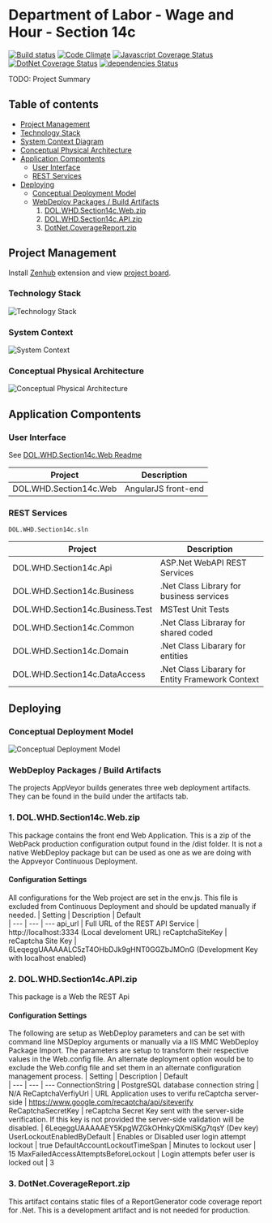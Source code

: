 # Department of Labor - Wage and Hour - Section 14c

[![Build status](https://ci.appveyor.com/api/projects/status/gmq5jhbib0ug3rat?svg=true)](https://ci.appveyor.com/project/DOL-WHD-Section14c/master) 
[![Code Climate](https://codeclimate.com/github/AppliedIS/dol-whd-14c/badges/gpa.svg)](https://codeclimate.com/github/AppliedIS/dol-whd-14c) 
[![Javascript Coverage Status](https://coveralls.io/repos/github/AppliedIS/dol-whd-14c/badge.svg?branch=master)](https://coveralls.io/github/AppliedIS/dol-whd-14c?branch=master)
[![DotNet Coverage Status](http://dol-whd-section14c-coverage-dev.azurewebsites.net/badge_combined.svg)](http://dol-whd-section14c-coverage-dev.azurewebsites.net/)
[![dependencies Status](https://david-dm.org/AppliedIS/dol-whd-14c/status.svg?path=DOL.WHD.Section14c.Web)](https://david-dm.org/AppliedIS/dol-whd-14c?path=DOL.WHD.Section14c.Web)

TODO: Project Summary 

## Table of contents

 - [Project Management](#project-management)
 - [Technology Stack](#technology-stack)
 - [System Context Diagram](#system-context)
 - [Conceptual Physical Architecture](#conceptual-physical-archietcture)
 - [Application Compontents](#application)
    - [User Interface](#user-interface)
    - [REST Services](#rest-services)
 - [Deploying](#deploying)
    - [Conceptual Deployment Model](#conceptual-deployment-model)
    - [WebDeploy Packages / Build Artifacts](#webdeploy-packages-/-build-artifacts)
        1. [DOL.WHD.Section14c.Web.zip](1.-DOL.WHD.Section14c.Web.zip)
        2. [DOL.WHD.Section14c.API.zip](2.-DOL.WHD.Section14c.API.zip)
        3. [DotNet.CoverageReport.zip](3.-DotNet.CoverageReport.zip)
## Project Management

Install [Zenhub](https://www.zenhub.com/) extension and view [project board](https://github.com/18F/dol-whd-14c#boards).

### Technology Stack
![Technology Stack](docs/TechStack.png?raw=true "Technology Stack")

### System Context
![System Context](docs/SystemContext.png?raw=true "System Context")

### Conceptual Physical Architecture
![Conceptual Physical Architecture](docs/ConceptualPhysicalArchitecture.png?raw=true "Conceptual Physical Architecture")

## Application Compontents

### User Interface

See [DOL.WHD.Section14c.Web Readme](DOL.WHD.Section14c.Web/Readme.md)

| Project | Description     
| --- | --- 
DOL.WHD.Section14c.Web | AngularJS front-end

### REST Services
```
DOL.WHD.Section14c.sln
```
| Project | Description     
| --- | --- 
DOL.WHD.Section14c.Api | ASP.Net WebAPI REST Services
DOL.WHD.Section14c.Business | .Net Class Library for business services
DOL.WHD.Section14c.Business.Test | MSTest Unit Tests
DOL.WHD.Section14c.Common | .Net Class Libraray for shared coded
DOL.WHD.Section14c.Domain | .Net Class Libarary for entities
DOL.WHD.Section14c.DataAccess | .Net Class Libarary for Entity Framework Context

## Deploying

### Conceptual Deployment Model

![Conceptual Deployment Model](docs/ConceptualDeploymentModel.png?raw=true "Conceptual Deployment Model")

### WebDeploy Packages / Build Artifacts

The projects AppVeyor builds generates three web deployment artifacts.  They can be found in the build under the artifacts tab.  

### 1. DOL.WHD.Section14c.Web.zip
This package contains the front end Web Application.  This is a zip of the WebPack production configuration output found in the /dist folder.  It is not a native WebDeploy package but can be used as one as we are doing with the Appveyor Continuous Deployment.
#### Configuration Settings
All configurations for the Web project are set in the env.js. This file is excluded from Continuous Deployment and should be updated manually if needed.
| Setting | Description | Default   
| --- | --- | ---
api_url | Full URL of the REST API Service | http://localhost:3334 (Local develoment URL)
reCaptchaSiteKey | reCaptcha Site Key | 6LeqeggUAAAAALC5zT4OHbDJk9gHNT0GGZbJMOnG (Development Key with localhost enabled)

### 2. DOL.WHD.Section14c.API.zip
This package is a Web the REST Api
#### Configuration Settings
The following are setup as WebDeploy parameters and can be set with command line MSDeploy arguments or manually via a IIS MMC WebDeploy Package Import.  The parameters are setup to transform their respective values in the Web.config file.  An alternate deployment option would be to exclude the Web.config file and set them in an alternate configuration management process.
| Setting | Description | Default   
| --- | --- | ---
ConnectionString | PostgreSQL database connection string | N/A
ReCaptchaVerfiyUrl | URL Application uses to verifu reCaptcha server-side | https://www.google.com/recaptcha/api/siteverify
ReCaptchaSecretKey | reCaptcha Secret Key sent with the server-side verification.  If this key is not provided the server-side validation will be disabled. | 6LeqeggUAAAAAEY5KpgWZGkOHnkyQXmiSKg7tqsY (Dev key)
UserLockoutEnabledByDefault | Enables or Disabled user login attempt lockout | true
DefaultAccountLockoutTimeSpan | Minutes to lockout user | 15
MaxFailedAccessAttemptsBeforeLockout | Login attempts befer user is locked out | 3

### 3. DotNet.CoverageReport.zip
This artifact contains static files of a ReportGenerator code coverage report for .Net.  This is a development artifact and is not needed for production.